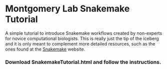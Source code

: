# Montgomery Lab Snakemake Tutorial

A simple tutorial to introduce Snakemake workflows created by non-experts for novice computational biologists.  This is really just the tip of the iceberg and it is only meant to complement more detailed resources, such as the ones found at the [Snakemake](https://snakemake.readthedocs.io/en/v5.1.4/index.html) website.


### Download SnakemakeTutorial.html and follow the instructions.
